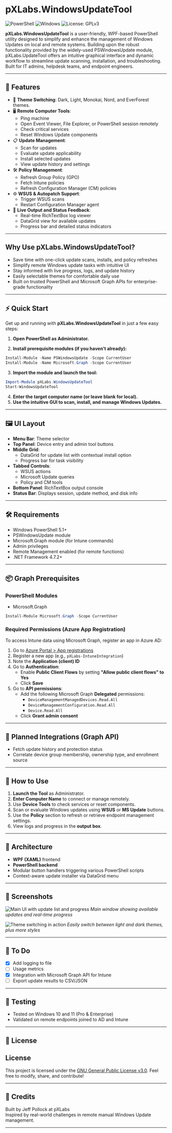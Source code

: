 # pXLabs.WindowsUpdateTool

![PowerShell](https://img.shields.io/badge/PowerShell-blue?logo=powershell) ![Windows](https://img.shields.io/badge/Windows-0078D6?logo=windows) ![License: GPLv3](https://img.shields.io/badge/license-GPLv3-blue)


**pXLabs.WindowsUpdateTool** is a user-friendly, WPF-based PowerShell utility designed to simplify and enhance the management of Windows Updates on local and remote systems. Building upon the robust functionality provided by the widely-used PSWindowsUpdate module, pXLabs.UpdateTool offers an intuitive graphical interface and dynamic workflow to streamline update scanning, installation, and troubleshooting. Built for IT admins, helpdesk teams, and endpoint engineers.

---

## 🚀 Features

- 🎨 **Theme Switching**: Dark, Light, Monokai, Nord, and EverForest themes.
- 🖥️ **Remote Computer Tools**:
  - Ping machine
  - Open Event Viewer, File Explorer, or PowerShell session remotely
  - Check critical services
  - Reset Windows Update components
- 📋 **Update Management**:
  - Scan for updates
  - Evaluate update applicability
  - Install selected updates
  - View update history and settings
- 🛠️ **Policy Management**:
  - Refresh Group Policy (GPO)
  - Fetch Intune policies
  - Refresh Configuration Manager (CM) policies
- ⚙️ **WSUS & Autopatch Support**:
  - Trigger WSUS scans
  - Restart Configuration Manager agent
- 🧾 **Live Output and Status Feedback**:
  - Real-time RichTextBox log viewer
  - DataGrid view for available updates
  - Progress bar and detailed status indicators

---
## Why Use pXLabs.WindowsUpdateTool?

- Save time with one-click update scans, installs, and policy refreshes  
- Simplify remote Windows update tasks with intuitive UI  
- Stay informed with live progress, logs, and update history  
- Easily selectable themes for comfortable daily use  
- Built on trusted PowerShell and Microsoft Graph APIs for enterprise-grade functionality  

---

## ⚡ Quick Start

Get up and running with **pXLabs.WindowsUpdateTool** in just a few easy steps:

1. **Open PowerShell as Administrator.**

2. **Install prerequisite modules (if you haven’t already):**

```powershell
Install-Module -Name PSWindowsUpdate -Scope CurrentUser
Install-Module -Name Microsoft.Graph -Scope CurrentUser
```
3. **Import the module and launch the tool:**
```powershell
Import-Module pXLabs.WindowsUpdateTool
Start-WindowsUpdateTool
```
4. **Enter the target computer name (or leave blank for local).**
5. **Use the intuitive GUI to scan, install, and manage Windows Updates.**

---

## 🖼️ UI Layout

- **Menu Bar**: Theme selector
- **Top Panel**: Device entry and admin tool buttons
- **Middle Grid**: 
  - DataGrid for update list with contextual install option
  - Progress bar for task visibility
- **Tabbed Controls**:
  - WSUS actions
  - Microsoft Update queries
  - Policy and CM tools
- **Bottom Panel**: RichTextBox output console
- **Status Bar**: Displays session, update method, and disk info

---

## 🛠 Requirements

- Windows PowerShell 5.1+
- PSWindowsUpdate module
- Microsoft.Graph module (for Intune commands)
- Admin privileges
- Remote Management enabled (for remote functions)
- .NET Framework 4.7.2+

---

## 📦 Graph Prerequisites

### PowerShell Modules

- Microsoft.Graph

```powershell
Install-Module Microsoft.Graph -Scope CurrentUser
```

### Required Permissions (Azure App Registration)

To access Intune data using Microsoft Graph, register an app in Azure AD:

1. Go to [Azure Portal > App registrations](https://portal.azure.com/#blade/Microsoft_AAD_RegisteredApps/ApplicationsListBlade)
2. Register a new app (e.g., `pXLabs-IntuneIntegration`)
3. Note the **Application (client) ID**
4. Go to **Authentication**:
   - Enable **Public Client Flows** by setting **"Allow public client flows" to Yes**
   - Click **Save**
5. Go to **API permissions**:
   - Add the following Microsoft Graph **Delegated** permissions:
     - `DeviceManagementManagedDevices.Read.All`
     - `DeviceManagementConfiguration.Read.All`
     - `Device.Read.All`
   - Click **Grant admin consent**

---

## 🚀 Planned Integrations (Graph API)

- Fetch update history and protection status
- Correlate device group membership, ownership type, and enrollment source

---

## 🔧 How to Use

1. **Launch the Tool** as Administrator.
2. **Enter Computer Name** to connect or manage remotely.
3. Use **Device Tools** to check services or reset components.
4. Scan or evaluate Windows updates using **WSUS** or **MS Update** buttons.
5. Use the **Policy** section to refresh or retrieve endpoint management settings.
6. View logs and progress in the **output box**.

---

## 🧩 Architecture

- **WPF (XAML)** frontend
- **PowerShell backend**
- Modular button handlers triggering various PowerShell scripts
- Context-aware update installer via DataGrid menu

---

## 📸 Screenshots

![Main UI with update list and progress](docs/images/UpdateScreenshot.gif?raw=true)
*Main window showing available updates and real-time progress*

![Theme switching in action](docs/images/ThemesScreenshot.gif?raw=true)
*Easily switch between light and dark themes, plus more styles*

---

## 📝 To Do

- [x] Add logging to file
- [ ] Usage metrics
- [x] Integration with Microsoft Graph API for Intune
- [ ] Export update results to CSV/JSON

---

## 🧪 Testing

- Tested on Windows 10 and 11 (Pro & Enterprise)
- Validated on remote endpoints joined to AD and Intune

---

## 📄 License

## License

This project is licensed under the [GNU General Public License v3.0](https://www.gnu.org/licenses/gpl-3.0.html). Feel free to modify, share, and contribute!

---

## 🙏 Credits

Built by Jeff Pollock at pXLabs  
Inspired by real-world challenges in remote manual Windows Update management.

---
